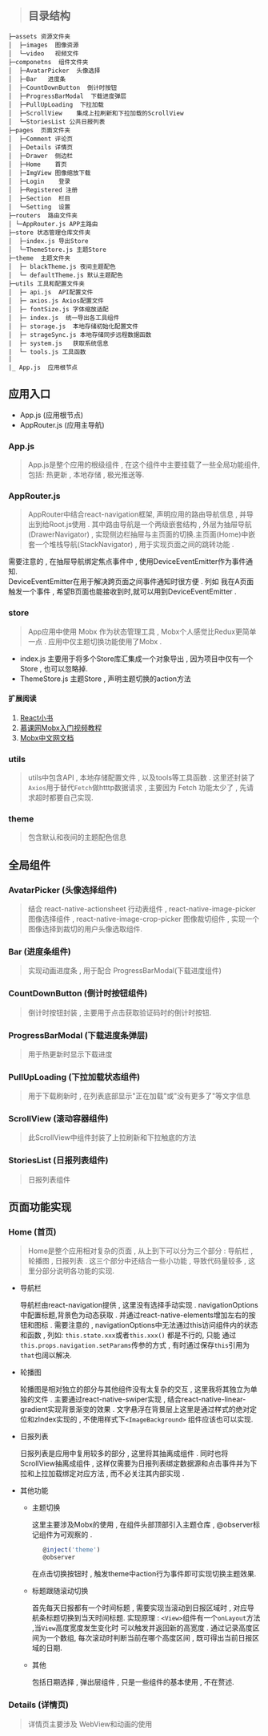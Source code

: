 > ## 目录结构
```
├─assets 资源文件夹
│  ├─images  图像资源
│  └─video   视频文件
├─componetns  组件文件夹
│  ├─AvatarPicker  头像选择
│  ├─Bar   进度条
│  ├─CountDownButton  倒计时按钮
│  ├─ProgressBarModal  下载进度弹层
│  ├─PullUpLoading  下拉加载
│  ├─ScrollView    集成上拉刷新和下拉加载的ScrollView
│  └─StoriesList 公共日报列表
├─pages  页面文件夹
│  ├─Comment 评论页
│  ├─Details 详情页
│  ├─Drawer  侧边栏
│  ├─Home    首页
│  ├─ImgView 图像缩放下载
│  ├─Login    登录
│  ├─Registered 注册
│  ├─Section  栏目
│  └─Setting  设置
├─routers  路由文件夹
│ └─AppRouter.js APP主路由
├─store 状态管理仓库文件夹
│  ├─index.js 导出Store
│  └─ThemeStore.js 主题Store
├─theme  主题文件夹
│  ├─ blackTheme.js 夜间主题配色 
│  └─ defaultTheme.js 默认主题配色
├─utils 工具和配置文件夹
│  ├─ api.js  API配置文件
│  ├─ axios.js Axios配置文件
│  ├─ fontSize.js 字体缩放适配
│  ├─ index.js  统一导出各工具组件
│  ├─ storage.js  本地存储初始化配置文件
│  ├─ strageSync.js 本地存储同步远程数据函数
|  ├─ system.js   获取系统信息
|  └─ tools.js 工具函数 
|   
|_ App.js  应用根节点

```
## 应用入口
    
   - App.js (应用根节点)
   - AppRouter.js (应用主导航)


 ### App.js
   >App.js是整个应用的根级组件 , 在这个组件中主要挂载了一些全局功能组件, 包括: 热更新 , 本地存储 , 极光推送等.
 ### AppRouter.js
   > AppRouter中结合react-navigation框架, 声明应用的路由导航信息 , 并导出到给Root.js使用 . 其中路由导航是一个两级嵌套结构 , 外层为抽屉导航(DrawerNavigator) , 实现侧边栏抽屉与主页面的切换.主页面(Home)中嵌套一个堆栈导航(StackNavigator) , 用于实现页面之间的跳转功能 .
   

   需要注意的 , 在抽屉导航绑定焦点事件中 , 使用DeviceEventEmitter作为事件通知.  
   DeviceEventEmitter在用于解决跨页面之间事件通知时很方便 . 列如 我在A页面触发一个事件 , 希望B页面也能接收到时,就可以用到DeviceEventEmitter .

### store 
    
  > App应用中使用 Mobx 作为状态管理工具 , Mobx个人感觉比Redux更简单一点 . 应用中仅主题切换功能使用了Mobx .
     
  - index.js 主要用于将多个Store库汇集成一个对象导出 , 因为项目中仅有一个Store , 也可以忽略掉.
  - ThemeStore.js 主题Store , 声明主题切换的action方法
   
  
  #### 扩展阅读
  1. [React小书](http://huziketang.mangojuice.top/books/react/lesson1)
  2. [慕课网Mobx入门视频教程](https://www.imooc.com/learn/1012)
  3. [Mobx中文网文档](https://cn.mobx.js.org/)
 
### utils
  > utils中包含API , 本地存储配置文件 , 以及tools等工具函数 .  这里还封装了```Axios```用于替代```Fetch```做htttp数据请求 , 主要因为 Fetch 功能太少了 , 先请求超时都要自己实现.

### theme
  > 包含默认和夜间的主题配色信息

##  全局组件

  ### AvatarPicker (头像选择组件)
  
  >结合 react-native-actionsheet 行动表组件  , react-native-image-picker 图像选择组件 ,  react-native-image-crop-picker 图像裁切组件 , 实现一个图像选择到裁切的用户头像选取组件. 
  
  ### Bar (进度条组件)
  
  > 实现动画进度条 ,  用于配合 ProgressBarModal(下载进度组件)

  ###  CountDownButton (倒计时按钮组件)

  >倒计时按钮封装 , 主要用于点击获取验证码时的倒计时按钮.

  ###  ProgressBarModal (下载进度条弹层)

  > 用于热更新时显示下载进度

  ###  PullUpLoading (下拉加载状态组件)

  > 用于下载刷新时 , 在列表底部显示"正在加载"或"没有更多了"等文字信息

  ###  ScrollView (滚动容器组件)
  
  >  此ScrollView中组件封装了上拉刷新和下拉触底的方法

  ###  StoriesList (日报列表组件)

  > 日报列表组件


 ##  页面功能实现  
    
  ### Home (首页)
   >Home是整个应用相对复杂的页面 , 从上到下可以分为三个部分 : 导航栏 , 轮播图 , 日报列表 . 这三个部分中还结合一些小功能 , 导致代码量较多 ,  这里分部分说明各功能的实现.

   -  导航栏  

      导航栏由react-navigation提供 , 这里没有选择手动实现 . navigationOptions中配置标题,背景色为动态获取 . 并通过react-native-elements增加左右的按钮和图标 . 需要注意的 , navigationOptions中无法通过this访问组件内的状态和函数 , 列如: ```this.state.xxx```或者```this.xxx()``` 都是不行的, 只能 通过```this.props.navigation.setParams```传参的方式 ,  有时通过保存```this```引用为```that```也阔以解决.
   
   -  轮播图
      
      轮播图是相对独立的部分与其他组件没有太复杂的交互 , 这里我将其独立为单独的文件 . 主要通过react-native-swiper实现 , 结合react-native-linear-gradient实现背景渐变的效果 . 文字悬浮在背景层上这里是通过样式的绝对定位和zIndex实现的 , 不使用样式下```<ImageBackground>``` 组件应该也可以实现.
   
   -  日报列表
       
      日报列表是应用中复用较多的部分 , 这里将其抽离成组件 . 同时也将ScrollView抽离成组件 , 这样仅需要为日报列表绑定数据源和点击事件并为下拉和上拉加载绑定对应方法 , 而不必关注其内部实现 . 

   -  其他功能

      -  主题切换
         
         这里主要涉及Mobx的使用 ,  在组件头部顶部引入主题仓库 , @observer标记组件为可观察的 . 
         ```javascript
            @inject('theme')
            @observer
         ``` 
         在点击切换按钮时 , 触发theme中action行为事件即可实现切换主题效果.

      -  标题跟随滚动切换

         首先每天日报都有一个时间标题 , 需要实现当滚动到日报区域时 , 对应导航条标题切换到当天时间标题. 实现原理 : ```<View>```组件有一个```onLayout```方法 ,当```View```高度宽度发生变化时 可以触发并返回新的高宽度 . 通过记录高度区间为一个数组, 每次滚动时判断当前在哪个高度区间 , 既可得出当前日报区域的日期.
         
      -  其他
         
         包括日期选择 , 弹出层组件 , 只是一些组件的基本使用 , 不在赘述.
  
  ###   Details (详情页) 

  > 详情页主要涉及 WebView和动画的使用










